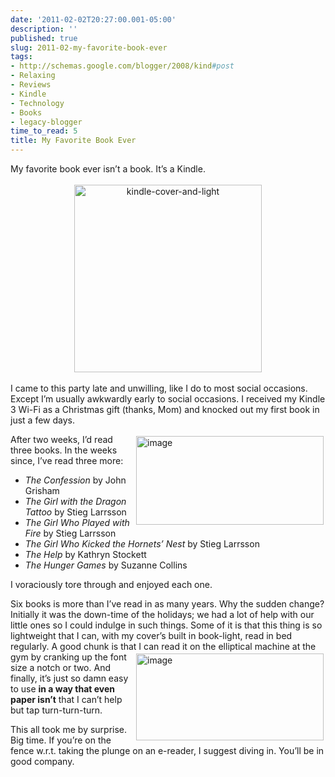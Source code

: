 ```yaml
---
date: '2011-02-02T20:27:00.001-05:00'
description: ''
published: true
slug: 2011-02-my-favorite-book-ever
tags:
- http://schemas.google.com/blogger/2008/kind#post
- Relaxing
- Reviews
- Kindle
- Technology
- Books
- legacy-blogger
time_to_read: 5
title: My Favorite Book Ever
---
```


<p>My favorite book ever isn’t a book. It’s a Kindle.</p>  <p align="center"><img alt="kindle-cover-and-light" height="300" src="https://lh6.googleusercontent.com/_IKD9WtY5kxU/TUoEhY5-EjI/AAAAAAAABW8/J38GJEDylaw/kindle-cover-and-light%5B2%5D.jpg" style="margin: 3px; display: inline;" title="kindle-cover-and-light" width="300" /></p>
<p>I came to this party late and unwilling, like I do to most social occasions. Except I’m usually awkwardly early to social occasions. I received my Kindle 3 Wi-Fi as a Christmas gift (thanks, Mom) and knocked out my first book in just a few days. </p>
<p><a href="http://twitter.com/mharen/statuses/20875533868859394" target="_blank"><img align="right" alt="image" height="142" src="https://lh3.googleusercontent.com/_IKD9WtY5kxU/TUoEZ3qNnXI/AAAAAAAABW0/rDoAGpP9S6w/image%5B8%5D.png" style="margin: 3px; display: inline; float: right;" title="image" width="300" /></a>After two weeks, I’d read three books. In the weeks since, I’ve read three more:</p>  <ul>   <li><em>The Confession</em> by John Grisham</li>    <li><em>The Girl with the Dragon Tattoo</em> by Stieg Larrsson</li>    <li><em>The Girl Who Played with Fire</em> by Stieg Larrsson</li>    <li><em>The Girl Who Kicked the Hornets’ Nest</em> by Stieg Larrsson</li>    <li><em>The Help </em>by Kathryn Stockett</li>    <li><em>The Hunger Games</em> by Suzanne Collins</li> </ul>
<p>I voraciously tore through and enjoyed each one. </p>
<p>Six books is more than I’ve read in as many years. Why the sudden change? Initially it was the down-time of the holidays; we had a lot of help with our little ones so I could indulge in such things. Some of it is that this thing is so lightweight that I can, with my cover’s built in book-light, read in bed regularly. A good chunk is that I can read it on the elliptical machine <a href="http://twitter.com/mharen/statuses/19785257767141377" target="_blank"><img align="right" alt="image" height="139" src="http://lh4.ggpht.com/_IKD9WtY5kxU/TUoEac1svqI/AAAAAAAABW4/D911YahPYII/image%5B9%5D.png" style="margin: 3px; display: inline; float: right;" title="image" width="300" /></a>at the gym by cranking up the font size a notch or two. And finally, it’s just so damn easy to use <strong>in a way that even paper isn’t</strong> that I can’t help but tap turn-turn-turn.</p>
<p>This all took me by surprise. Big time. If you’re on the fence w.r.t. taking the plunge on an e-reader, I suggest diving in. You’ll be in good company.</p>